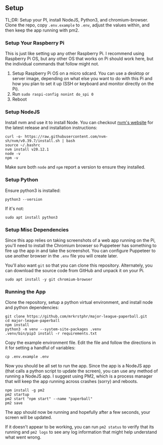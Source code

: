 ## Setup

TL;DR: Setup your PI, install NodeJS, Python3, and chromium-browser. Clone the repo, copy `.env.example` to `.env`, adjust the values within, and then keep the app running with pm2.

### Setup Your Raspberry Pi

This is just like setting up any other Raspberry Pi. I recommend using Raspberry Pi OS, but any other OS that works on Pi should work here, but the individual commands that follow might not.

1. Setup Raspberry Pi OS on a micro sdcard. You can use a desktop or server image, depending on what else you want to do with this Pi and how you plan to set it up (SSH or keyboard and monitor directly on the Pi).
2. Run `sudo raspi-config nonint do_spi 0`
3. Reboot

### Setup NodeJS

Install nvm and use it to install Node. You can checkout [nvm's website](https://github.com/nvm-sh/nvm) for the latest release and installation instructions:

```
curl -o- https://raw.githubusercontent.com/nvm-sh/nvm/v0.39.7/install.sh | bash
source ~/.bashrc
nvm install v20.12.1
node -v
npm -v
```

Make sure both `node` and `npm` report a version to ensure they installed.

### Setup Python

Ensure python3 is installed:

```
python3 --version
```

If it's not:

```
sudo apt install python3
```

### Setup Misc Dependencies

Since this app relies on taking screenshots of a web app running on the Pi, you'll need to install the Chromium browser so Puppeteer has something to fire up the app in and take the screenshot. You can configure Puppeteer to use another browser in the `.env` file you will create later.

You'll also want `git` so that you can clone this repository. Alternately, you can download the source code from GitHub and unpack it on your Pi.

```
sudo apt install -y git chromium-browser
```

### Running the App

Clone the repository, setup a python virtual environment, and install node and python dependencies:

```
git clone https://github.com/mrkrstphr/major-league-paperball.git
cd major-league-paperball
npm install
python3 -m venv --system-site-packages .venv
.venv/bin/pip3 install -r requirements.txt
```

Copy the example environment file. Edit the file and follow the directions in it for setting a handful of variables:

```
cp .env.example .env
```

Now you should be all set to run the app. Since the app is a NodeJS app (that calls a python script to update the screen), you can use any method of running a NodeJS app. I suggest using PM2, which is a process manager that will keep the app running across crashes (sorry) and reboots.

```
npm install -g pm2
pm2 startup
pm2 start "npm start" --name "paperball"
pm2 save
```

The app should now be running and hopefully after a few seconds, your screen will be updated.

If it doesn't appear to be working, you can run `pm2 status` to verify that its running and `pm2 logs` to see any log information that might help understand what went wrong.
